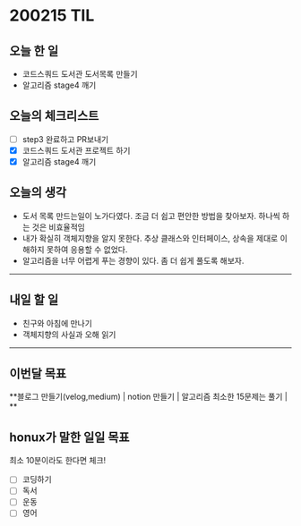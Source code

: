 # 200215 TIL



## 오늘 한 일

- 코드스쿼드 도서관 도서목록 만들기
- 알고리즘 stage4 깨기




## 오늘의 체크리스트

- [ ] step3 완료하고 PR보내기
- [x] 코드스쿼드 도서관 프로젝트 하기
- [x] 알고리즘 stage4 깨기 

## 오늘의 생각

- 도서 목록 만드는일이 노가다였다. 조금 더 쉽고 편안한 방법을 찾아보자. 하나씩 하는 것은 비효율적임
- 내가 확실히 객체지향을 알지 못한다. 추상 클래스와 인터페이스, 상속을 제대로 이해하지 못하여 응용할 수 없었다.
- 알고리즘을 너무 어렵게 푸는 경향이 있다. 좀 더 쉽게 풀도록 해보자.

---



## 내일 할 일

- 친구와 아침에 만나기
- 객체지향의 사실과 오해 읽기

---



## 이번달 목표

**블로그 만들기(velog,medium) | notion 만들기 | 알고리즘 최소한 15문제는 풀기 | **



## honux가 말한 일일 목표

최소 10분이라도 한다면 체크!

- [ ] 코딩하기
- [ ] 독서
- [ ] 운동
- [ ] 영어